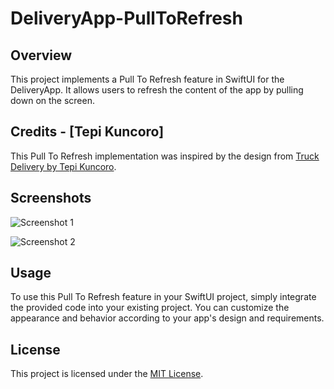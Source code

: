 # DeliveryApp-PullToRefresh

## Overview

This project implements a Pull To Refresh feature in SwiftUI for the DeliveryApp. It allows users to refresh the content of the app by pulling down on the screen.

## Credits - [Tepi Kuncoro]

This Pull To Refresh implementation was inspired by the design from [Truck Delivery by Tepi Kuncoro](https://dribbble.com/shots/8759739-Truck-Delivery).

## Screenshots

![Screenshot 1](https://github.com/TheAppWizard/DeliveryApp-PullToRefresh/assets/70090469/2cfd8216-e6e6-40a1-b8c0-edc3e9819a62)

![Screenshot 2](https://github.com/TheAppWizard/DeliveryApp-PullToRefresh/assets/70090469/6d0d83e7-c81c-4565-a18f-e97db9bfbb5c)



## Usage

To use this Pull To Refresh feature in your SwiftUI project, simply integrate the provided code into your existing project. You can customize the appearance and behavior according to your app's design and requirements.

## License

This project is licensed under the [MIT License](LICENSE).
